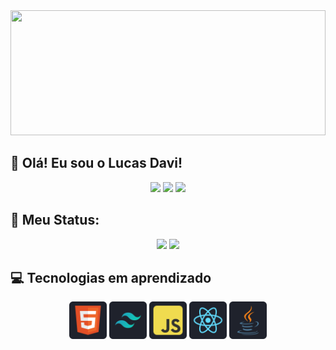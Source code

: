 <div align="center">
<img width="100%" height="200px" src="github-banner.gif"/>
</div>

## 👋 Olá! Eu sou o Lucas Davi!

<div align="center">
<a href="https://instagram.com/l.daavii?igshid=ZDdkNTZiNTM="><img src="https://img.shields.io/badge/Instagram-E4405F?style=for-the-badge&logo=instagram&logoColor=white"/></a>
<a href="https://www.linkedin.com/in/lucas-davi-da-silva-a70667254"><img src="https://img.shields.io/badge/LinkedIn-0077B5?style=for-the-badge&logo=linkedin&logoColor=white"/></a>
<a href="mailto:lucasdavi00315@gmail.com?subject=&body=Olá! Meu nome é..."><img src="https://img.shields.io/badge/Gmail-D14836?style=for-the-badge&logo=gmail&logoColor=white"/></a>
</div>

## 🌟 Meu Status:

<div align="center">
   <img height="150px" src="https://github-readme-stats.vercel.app/api?username=LDavi05&show_icons=true&locale=pt-br&title_color=999999&text_color=ffffff&icon_color=ffffff&border_color=ffffff&bg_color=353130"/>
   <img height="150px" src="https://github-readme-stats.vercel.app/api/top-langs/?username=LDavi05&locale=pt-br&layout=compact&title_color=999999&text_color=ffffff&border_color=ffffff&bg_color=353130"/>
</div>

## 💻 Tecnologias em aprendizado

<div align="center">
<img alt="HTML" height="60" width="60" src="https://github.com/gui-bus/TechIcons/blob/main/Dark/HTML.svg">
<img alt="TailwindCSS" height="60" width="60" src="https://github.com/gui-bus/TechIcons/blob/main/Dark/TailwindCSS.svg">
<img alt="Javascript" height="60" width="60" src="https://github.com/gui-bus/TechIcons/blob/main/Dark/Javascript.svg">
<img alt="React" height="60" width="60" src="https://github.com/gui-bus/TechIcons/blob/main/Dark/React.svg">
<img alt="Java" height="60" width="60" src="https://github.com/gui-bus/TechIcons/blob/main/Dark/Java.svg">
</div>
